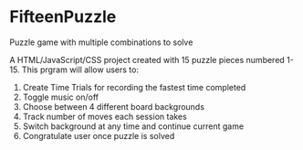 # FifteenPuzzle
Puzzle game with multiple combinations to solve

A HTML/JavaScript/CSS project created with 15 puzzle pieces numbered 1-15. This prgram will allow users to:

1. Create Time Trials for recording the fastest time completed
2. Toggle music on/off
3. Choose between 4 different board backgrounds
4. Track number of moves each session takes
5. Switch background at any time and continue current game
6. Congratulate user once puzzle is solved
